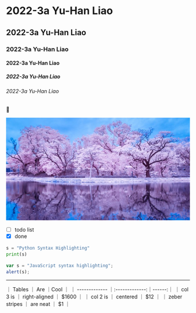 # 2022-3a Yu-Han Liao
## 2022-3a Yu-Han Liao
### 2022-3a Yu-Han Liao
#### 2022-3a Yu-Han Liao
##### 2022-3a Yu-Han Liao
###### 2022-3a Yu-Han Liao

🥰

![tree](tree.jpg "tree")

- [ ] todo list
- [x] done 

```python
s = "Python Syntax Highlighting"
print(s)
```
```javascript
var s = "JavaScript syntax highlighting";
alert(s);
```

---
｜ Tables        ｜ Are           ｜Cool   ｜
｜ ------------- ｜:-------------:｜------:｜
｜ col 3 is      ｜ right-aligned ｜ $1600 ｜
｜ col 2 is      ｜ centered      ｜   $12 ｜
｜ zeber stripes ｜ are neat      ｜    $1 ｜
